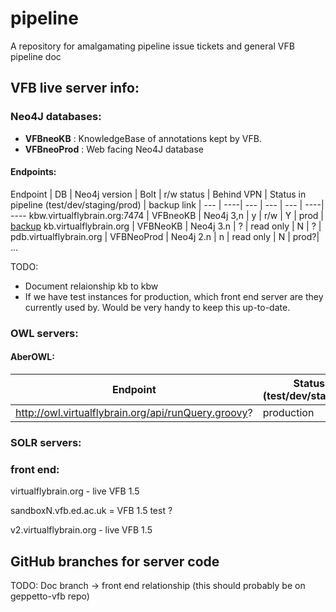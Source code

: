 # pipeline
A repository for amalgamating pipeline issue tickets and general VFB pipeline doc

## VFB live server info:

### Neo4J databases:

* **VFBneoKB** : KnowledgeBase of annotations kept by VFB.
* **VFBneoProd** :  Web facing Neo4J database

#### Endpoints: 

 Endpoint | DB | Neo4j version | Bolt | r/w status | Behind VPN | Status in pipeline (test/dev/staging/prod) | backup link |
 --- | ----| --- | --- | --- | ----| ---- 
 kbw.virtualflybrain.org:7474 | VFBneoKB | Neo4j 3,n | y | r/w | Y | prod | [backup](https://blanik.inf.ed.ac.uk:8079/view/NEO4j/job/Backup%20KB%20on%20rancher/)
kb.virtualflybrain.org   | VFBNeoKB | Neo4j 3.n | ? | read only | N | ? | 
pdb.virtualflybrain.org  | VFBNeoProd |  Neo4j 2.n | n | read only | N | prod?|
...

TODO: 
 - Document relaionship kb to kbw
 - If we have test instances for production, which front end server are they currently used by.  Would be very handy to keep this up-to-date.

### OWL servers:

#### AberOWL: 
 Endpoint |  Status in pipeline (test/dev/staging/production) |
 --- | ----
http://owl.virtualflybrain.org/api/runQuery.groovy? | production

### SOLR servers:

### front end:

virtualflybrain.org - live VFB 1.5

sandboxN.vfb.ed.ac.uk  = VFB 1.5 test ?

v2.virtualflybrain.org - live VFB 1.5

## GitHub branches for server code

TODO: Doc branch -> front end relationship (this should probably be on geppetto-vfb repo)

